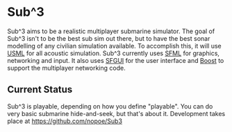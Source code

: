 Sub^3
=====
Sub^3 aims to be a realistic multiplayer submarine simulator. The goal of Sub^3 isn't to be the best sub sim out there, but to have the best sonar modelling of any civilian simulation available. To accomplish this, it will use [USML](https://github.com/campreilly/UnderSeaModelingLibrary) for all acoustic simulation. Sub^3 currently uses [SFML](https://github.com/SFML/SFML) for graphics, networking and input. It also uses [SFGUI](https://github.com/TankOs/SFGUI) for the user interface and [Boost](http://www.boost.org/) to support the multiplayer networking code.

Current Status
--------------
Sub^3 is playable, depending on how you define "playable". You can do very basic submarine hide-and-seek, but that's about it. Development takes place at https://github.com/nopoe/Sub3
